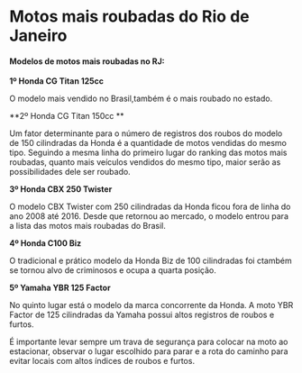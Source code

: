 # Motos mais roubadas do Rio de Janeiro 



#### Modelos de motos mais roubadas no RJ:



**1º Honda CG Titan 125cc**

O modelo mais vendido no Brasil,também é o mais roubado no estado.

**2º Honda CG Titan 150cc **

Um fator determinante para o número de registros dos roubos do modelo de 150 cilindradas da Honda é a quantidade de motos vendidas do mesmo tipo. Seguindo a mesma linha do primeiro lugar do ranking das motos mais roubadas, quanto mais veículos vendidos do mesmo tipo, maior serão as possibilidades dele ser roubado.

  **3º Honda CBX 250 Twister**

O modelo CBX Twister com 250 cilindradas da Honda ficou fora de linha do ano 2008 até 2016. Desde que retornou ao mercado, o modelo entrou para a lista das motos mais roubadas do Brasil.

 **4º Honda C100 Biz**

O tradicional e prático modelo da Honda Biz de 100 cilindradas foi ctambém se tornou alvo de criminosos e ocupa a quarta posição.

**5º Yamaha YBR 125 Factor**

No quinto lugar está o modelo da marca concorrente da Honda. A moto YBR Factor de 125 cilindradas da Yamaha possui altos registros de roubos e furtos.

É importante levar sempre um trava de segurança para colocar na moto ao estacionar, observar o lugar escolhido para parar e a rota do caminho para evitar locais com altos índices de roubos e furtos.

